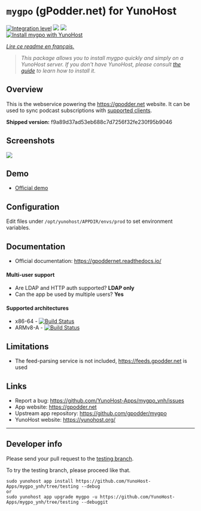 # `mygpo` (gPodder.net) for YunoHost

[![Integration level](https://dash.yunohost.org/integration/mygpo.svg)](https://dash.yunohost.org/appci/app/mygpo) ![](https://ci-apps.yunohost.org/ci/badges/mygpo.status.svg) ![](https://ci-apps.yunohost.org/ci/badges/mygpo.maintain.svg)  
[![Install mygpo with YunoHost](https://install-app.yunohost.org/install-with-yunohost.svg)](https://install-app.yunohost.org/?app=mygpo)

*[Lire ce readme en français.](./README_fr.md)*

> *This package allows you to install mygpo quickly and simply on a YunoHost server.
> If you don't have YunoHost, please consult [the guide](https://yunohost.org/#/install) to learn how to install it.*

## Overview

This is the webservice powering the https://gpodder.net website. It can be used to sync podcast subscriptions with [supported clients](https://gpoddernet.readthedocs.io/en/latest/user/clients.html).

**Shipped version:** f9a89d37ad53eb688c7d7256f32fe230f95b9046

## Screenshots

![](https://github.com/YunoHost-Apps/mygpo_ynh/raw/master/screenshot.png)

## Demo

* [Official demo](https://gpodder.net)

## Configuration

Edit files under `/opt/yunohost/APPDIR/envs/prod` to set environment variables.

## Documentation

* Official documentation: https://gpoddernet.readthedocs.io/

#### Multi-user support

* Are LDAP and HTTP auth supported? **LDAP only**
* Can the app be used by multiple users? **Yes**

#### Supported architectures

* x86-64 - [![Build Status](https://ci-apps.yunohost.org/ci/logs/mygpo%20%28Apps%29.svg)](https://ci-apps.yunohost.org/ci/apps/mygpo/)
* ARMv8-A - [![Build Status](https://ci-apps-arm.yunohost.org/ci/logs/mygpo%20%28Apps%29.svg)](https://ci-apps-arm.yunohost.org/ci/apps/mygpo/)

## Limitations

* The feed-parsing service is not included, https://feeds.gpodder.net is used

## Links

* Report a bug: https://github.com/YunoHost-Apps/mygpo_ynh/issues
* App website: https://gpodder.net
* Upstream app repository: https://github.com/gpodder/mygpo
* YunoHost website: https://yunohost.org/

---

## Developer info

Please send your pull request to the [testing branch](https://github.com/YunoHost-Apps/mygpo_ynh/tree/testing).

To try the testing branch, please proceed like that.
```
sudo yunohost app install https://github.com/YunoHost-Apps/mygpo_ynh/tree/testing --debug
or
sudo yunohost app upgrade mygpo -u https://github.com/YunoHost-Apps/mygpo_ynh/tree/testing --debuggit 
```
